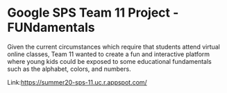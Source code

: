 # Google SPS Team 11 Project - FUNdamentals

Given the current circumstances which require that students attend virtual online classes, Team 11 wanted to create a fun and interactive platform where young kids could be exposed to some educational fundamentals such as the alphabet, colors, and numbers.  

Link:https://summer20-sps-11.uc.r.appspot.com/
